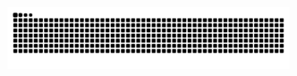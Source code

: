 <picture>
  <source media="(prefers-color-scheme: dark)" srcset="https://raw.githubusercontent.com/ArturRegadas/ArturRegadas/output/github-contribution-grid-snake-dark.svg">
  <source media="(prefers-color-scheme: light)" srcset="https://raw.githubusercontent.com/ArturRegadas/ArturRegadas/output/github-contribution-grid-snake.svg">
  <img alt="github contribution grid snake animation" src="https://raw.githubusercontent.com/ArturRegadas/ArturRegadas/output/github-contribution-grid-snake.svg">
</picture>

<!--
CREDITOS:
_generated with [Platane/snk](https://github.com/Platane/snk)_
